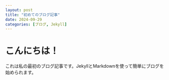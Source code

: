 ```yaml
---
layout: post
title: "初めてのブログ記事"
date: 2024-09-29
categories: [ブログ, Jekyll]
---
```


# こんにちは！

これは私の最初のブログ記事です。JekyllとMarkdownを使って簡単にブログを始められます。